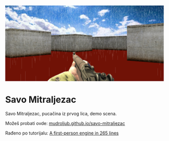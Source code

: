 [![](screen.png)](https://mudroljub.github.io/savo-mitraljezac/)

# Savo Mitraljezac

Savo Mitraljezac, pucačina iz prvog lica, demo scena.

Možeš probati ovde: [mudroljub.github.io/savo-mitraljezac](https://mudroljub.github.io/savo-mitraljezac/)

Rađeno po tutorijalu: [A first-person engine in 265 lines](http://www.playfuljs.com/a-first-person-engine-in-265-lines/)
